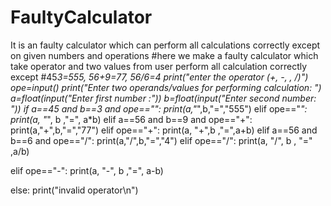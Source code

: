 # FaultyCalculator
It is an faulty calculator  which can perform all calculations correctly except  on given numbers and operations
#here we make a faulty calculator which take operator and two values from user perform all calculation correctly except
#45*3=555, 56+9=77, 56/6=4
print("enter the operator (+, -, *, /)")
ope=input()
print("Enter two operands/values for performing calculation: ")
a=float(input("Enter first number :"))
b=float(input("Enter second number: "))
if a==45 and b==3 and ope=="*":
    print(a,"*",b,"=","555") 
elif ope=="*":
    print(a, "*", b ,"=", a*b)
elif a==56 and b==9 and ope=="+":
    print(a,"+",b,"=","77")
elif ope=="+":
    print(a, "+",b ,"=",a+b)
elif a==56 and b==6 and ope=="/":
    print(a,"/",b,"=","4")
elif ope=="/":
    print(a, "/", b , "=" ,a/b)

elif ope=="-":
    print(a, "-", b ,"=", a-b)


else:
    print("invalid operator\n")


    
